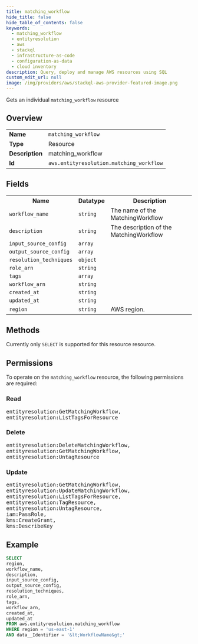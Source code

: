 ```yaml
---
title: matching_workflow
hide_title: false
hide_table_of_contents: false
keywords:
  - matching_workflow
  - entityresolution
  - aws
  - stackql
  - infrastructure-as-code
  - configuration-as-data
  - cloud inventory
description: Query, deploy and manage AWS resources using SQL
custom_edit_url: null
image: /img/providers/aws/stackql-aws-provider-featured-image.png
---
```

Gets an individual <code>matching_workflow</code> resource

## Overview
<table><tbody>
<tr><td><b>Name</b></td><td><code>matching_workflow</code></td></tr>
<tr><td><b>Type</b></td><td>Resource</td></tr>
<tr><td><b>Description</b></td><td>matching_workflow</td></tr>
<tr><td><b>Id</b></td><td><code>aws.entityresolution.matching_workflow</code></td></tr>
</tbody></table>

## Fields
<table><tbody>
<tr><th>Name</th><th>Datatype</th><th>Description</th></tr>
<tr><td><code>workflow_name</code></td><td><code>string</code></td><td>The name of the MatchingWorkflow</td></tr>
<tr><td><code>description</code></td><td><code>string</code></td><td>The description of the MatchingWorkflow</td></tr>
<tr><td><code>input_source_config</code></td><td><code>array</code></td><td></td></tr>
<tr><td><code>output_source_config</code></td><td><code>array</code></td><td></td></tr>
<tr><td><code>resolution_techniques</code></td><td><code>object</code></td><td></td></tr>
<tr><td><code>role_arn</code></td><td><code>string</code></td><td></td></tr>
<tr><td><code>tags</code></td><td><code>array</code></td><td></td></tr>
<tr><td><code>workflow_arn</code></td><td><code>string</code></td><td></td></tr>
<tr><td><code>created_at</code></td><td><code>string</code></td><td></td></tr>
<tr><td><code>updated_at</code></td><td><code>string</code></td><td></td></tr>
<tr><td><code>region</code></td><td><code>string</code></td><td>AWS region.</td></tr>

</tbody></table>

## Methods
Currently only <code>SELECT</code> is supported for this resource resource.

## Permissions

To operate on the <code>matching_workflow</code> resource, the following permissions are required:

### Read
<pre>
entityresolution:GetMatchingWorkflow,
entityresolution:ListTagsForResource</pre>

### Delete
<pre>
entityresolution:DeleteMatchingWorkflow,
entityresolution:GetMatchingWorkflow,
entityresolution:UntagResource</pre>

### Update
<pre>
entityresolution:GetMatchingWorkflow,
entityresolution:UpdateMatchingWorkflow,
entityresolution:ListTagsForResource,
entityresolution:TagResource,
entityresolution:UntagResource,
iam:PassRole,
kms:CreateGrant,
kms:DescribeKey</pre>


## Example
```sql
SELECT
region,
workflow_name,
description,
input_source_config,
output_source_config,
resolution_techniques,
role_arn,
tags,
workflow_arn,
created_at,
updated_at
FROM aws.entityresolution.matching_workflow
WHERE region = 'us-east-1'
AND data__Identifier = '&lt;WorkflowName&gt;'
```
